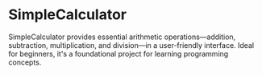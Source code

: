 # SimpleCalculator
SimpleCalculator provides essential arithmetic operations—addition, subtraction, multiplication, and division—in a user-friendly interface. Ideal for beginners, it's a foundational project for learning programming concepts.
